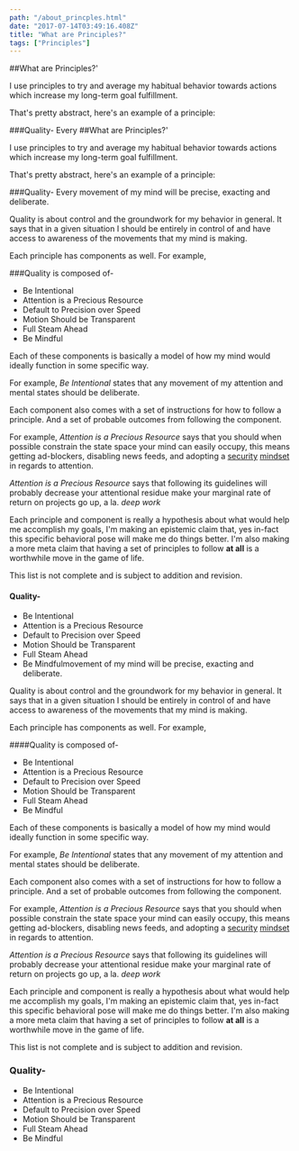 ```yaml
---
path: "/about_princples.html"
date: "2017-07-14T03:49:16.408Z"
title: "What are Principles?"
tags: ["Principles"]
---
```



##What are Principles?'

I use principles to try and average my habitual behavior towards actions which increase my long-term goal fulfillment.

That's pretty abstract, here's an example of a principle:  

###Quality- Every ##What are Principles?'

I use principles to try and average my habitual behavior towards actions which increase my long-term goal fulfillment.

That's pretty abstract, here's an example of a principle:  

###Quality- Every movement of my mind will be precise, exacting and deliberate.

Quality is about control and the groundwork for my behavior in general. It says that in a given situation I should be entirely in control of and have access to awareness of the movements that my mind is making.

Each principle has components as well. For example,

###Quality is composed of-

* Be Intentional
* Attention is a Precious Resource
* Default to Precision over Speed
* Motion Should be Transparent
* Full Steam Ahead
* Be Mindful

Each of these components is basically a model of how my mind would ideally function in some specific way. 

For example, _Be Intentional_ states that any movement of my attention and mental states should be deliberate. 

Each component also comes with a set of instructions for how to follow a principle. And a set of probable outcomes from following the component.

For example, _Attention is a Precious Resource_ says that you should when possible constrain the state space your mind can easily occupy, this means getting ad-blockers, disabling news feeds, and adopting a [security](https://intelligence.org/2017/11/26/security-mindset-and-the-logistic-success-curve/) [mindset](https://intelligence.org/2017/11/25/security-mindset-ordinary-paranoia/) in regards to attention.

_Attention is a Precious Resource_ says that following its guidelines will probably decrease your attentional residue make your marginal rate of return on projects go up, a la. *deep work*

Each principle and component is really a hypothesis about what would help me accomplish my goals, I'm making an epistemic claim that, yes in-fact this specific behavioral pose will make me do things better. I'm also making a more meta claim that having a set of principles to follow **at all** is a worthwhile move in the game of life.

 This list is not complete and is subject to addition and revision.

#### **Quality-**

* Be Intentional
* Attention is a Precious Resource
* Default to Precision over Speed
* Motion Should be Transparent
* Full Steam Ahead
* Be Mindfulmovement of my mind will be precise, exacting and deliberate.

Quality is about control and the groundwork for my behavior in general. It says that in a given situation I should be entirely in control of and have access to awareness of the movements that my mind is making.

Each principle has components as well. For example,

####Quality is composed of-

* Be Intentional
* Attention is a Precious Resource
* Default to Precision over Speed
* Motion Should be Transparent
* Full Steam Ahead
* Be Mindful

Each of these components is basically a model of how my mind would ideally function in some specific way. 

For example, _Be Intentional_ states that any movement of my attention and mental states should be deliberate. 

Each component also comes with a set of instructions for how to follow a principle. And a set of probable outcomes from following the component.

For example, _Attention is a Precious Resource_ says that you should when possible constrain the state space your mind can easily occupy, this means getting ad-blockers, disabling news feeds, and adopting a [security](https://intelligence.org/2017/11/26/security-mindset-and-the-logistic-success-curve/) [mindset](https://intelligence.org/2017/11/25/security-mindset-ordinary-paranoia/) in regards to attention.

_Attention is a Precious Resource_ says that following its guidelines will probably decrease your attentional residue make your marginal rate of return on projects go up, a la. *deep work*

Each principle and component is really a hypothesis about what would help me accomplish my goals, I'm making an epistemic claim that, yes in-fact this specific behavioral pose will make me do things better. I'm also making a more meta claim that having a set of principles to follow **at all** is a worthwhile move in the game of life.

 This list is not complete and is subject to addition and revision.

### **Quality-**

* Be Intentional
* Attention is a Precious Resource
* Default to Precision over Speed
* Motion Should be Transparent
* Full Steam Ahead
* Be Mindful
